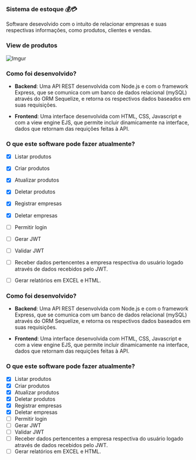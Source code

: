 ### Sistema de estoque :moneybag::credit_card:
Software desevolvido com o intuito de relacionar empresas e suas respectivas informações, como produtos, clientes e vendas.

### View de produtos
![Imgur](https://i.imgur.com/EqUa335.png)

### Como foi desenvolvido?
* **Backend**: Uma API REST desenvolvida com Node.js e com o framework Express, que se comunica com um banco de dados relacional (mySQL) através do ORM Sequelize, e retorna os respectivos dados baseados em suas requisições.

* **Frontend**: Uma interface desenvolvida com HTML, CSS, Javascript e com a view engine EJS, que permite incluir dinamicamente na interface, dados que retornam das requições feitas à API.


### O que este software pode fazer atualmente?
- [X] Listar produtos
- [X] Criar produtos
- [X] Atualizar produtos
- [X] Deletar produtos
- [X] Registrar empresas
- [X] Deletar empresas
- [ ] Permitir login
- [ ] Gerar JWT
- [ ] Validar JWT
- [ ] Receber dados pertencentes a empresa respectiva do usuário logado através de dados recebidos pelo JWT.
- [ ] Gerar relatórios em EXCEL e HTML.


### Como foi desenvolvido?
* **Backend**: Uma API REST desenvolvida com Node.js e com o framework Express, que se comunica com um banco de dados relacional (mySQL) através do ORM Sequelize, e retorna os respectivos dados baseados em suas requisições.

* **Frontend**: Uma interface desenvolvida com HTML, CSS, Javascript e com a view engine EJS, que permite incluir dinamicamente na interface, dados que retornam das requições feitas à API.


### O que este software pode fazer atualmente?
- [X] Listar produtos
- [X] Criar produtos
- [X] Atualizar produtos
- [X] Deletar produtos
- [X] Registrar empresas
- [X] Deletar empresas
- [ ] Permitir login
- [ ] Gerar JWT
- [ ] Validar JWT
- [ ] Receber dados pertencentes a empresa respectiva do usuário logado através de dados recebidos pelo JWT.
- [ ] Gerar relatórios em EXCEL e HTML.
